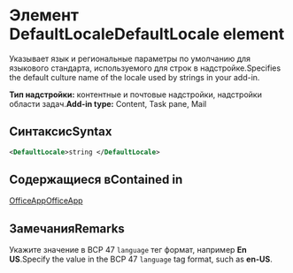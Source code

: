 # <a name="defaultlocale-element"></a><span data-ttu-id="b4ae3-101">Элемент DefaultLocale</span><span class="sxs-lookup"><span data-stu-id="b4ae3-101">DefaultLocale element</span></span>

<span data-ttu-id="b4ae3-102">Указывает язык и региональные параметры по умолчанию для языкового стандарта, используемого для строк в надстройке.</span><span class="sxs-lookup"><span data-stu-id="b4ae3-102">Specifies the default culture name of the locale used by strings in your add-in.</span></span>

<span data-ttu-id="b4ae3-103">**Тип надстройки:** контентные и почтовые надстройки, надстройки области задач.</span><span class="sxs-lookup"><span data-stu-id="b4ae3-103">**Add-in type:** Content, Task pane, Mail</span></span>

## <a name="syntax"></a><span data-ttu-id="b4ae3-104">Синтаксис</span><span class="sxs-lookup"><span data-stu-id="b4ae3-104">Syntax</span></span>

```XML
<DefaultLocale>string </DefaultLocale>
```

## <a name="contained-in"></a><span data-ttu-id="b4ae3-105">Содержащиеся в</span><span class="sxs-lookup"><span data-stu-id="b4ae3-105">Contained in</span></span>

[<span data-ttu-id="b4ae3-106">OfficeApp</span><span class="sxs-lookup"><span data-stu-id="b4ae3-106">OfficeApp</span></span>](officeapp.md)

## <a name="remarks"></a><span data-ttu-id="b4ae3-107">Замечания</span><span class="sxs-lookup"><span data-stu-id="b4ae3-107">Remarks</span></span>

<span data-ttu-id="b4ae3-108">Укажите значение в BCP 47 `language` тег формат, например **En US**.</span><span class="sxs-lookup"><span data-stu-id="b4ae3-108">Specify the value in the BCP 47  `language` tag format, such as **en-US**.</span></span>


